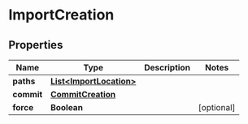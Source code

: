 

# ImportCreation


## Properties

Name | Type | Description | Notes
------------ | ------------- | ------------- | -------------
**paths** | [**List&lt;ImportLocation&gt;**](ImportLocation.md) |  | 
**commit** | [**CommitCreation**](CommitCreation.md) |  | 
**force** | **Boolean** |  |  [optional]



